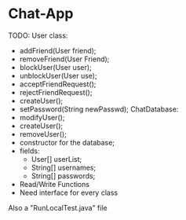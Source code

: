 # Chat-App
TODO:
User class:
- addFriend(User friend);
- removeFriend(User Friend);
- blockUser(User user);
- unblockUser(User use);
- acceptFriendRequest();
- rejectFriendRequest();
- createUser();
- setPassword(String newPasswd);
ChatDatabase:
- modifyUser();
- createUser();
- removeUser();
- constructor for the database;
- fields:
  - User[] userList;
  - String[] usernames;
  - String[] passwords;
-  Read/Write Functions
-  Need interface for every class

Also a "RunLocalTest.java" file
